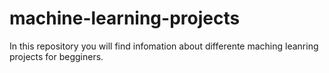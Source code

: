# machine-learning-projects
In this repository you will find  infomation about differente maching leanring projects for begginers.
